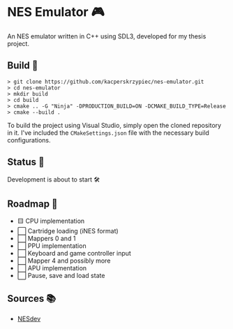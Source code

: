 # NES Emulator 🎮

An NES emulator written in C++ using SDL3, developed for my thesis project.

## Build 🔨
```
> git clone https://github.com/kacperskrzypiec/nes-emulator.git
> cd nes-emulator
> mkdir build
> cd build
> cmake .. -G "Ninja" -DPRODUCTION_BUILD=ON -DCMAKE_BUILD_TYPE=Release
> cmake --build .
```

To build the project using Visual Studio, simply open the cloned repository in it. I've included the `CMakeSettings.json` file with the necessary build configurations.

## Status 📝
Development is about to start 🛠️

## Roadmap 🚀
- 🟨 CPU implementation
- ⬜ Cartridge loading (iNES format)
- ⬜ Mappers 0 and 1
- ⬜ PPU implementation
- ⬜ Keyboard and game controller input
- ⬜ Mapper 4 and possibly more
- ⬜ APU implementation
- ⬜ Pause, save and load state

## Sources 📚

- [NESdev](https://www.nesdev.org/wiki/NES_reference_guide)